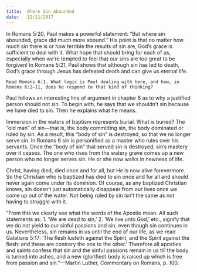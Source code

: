 ```yaml
---
title:  Where Sin Abounded
date:   12/11/2017
---
```


In Romans 5:20, Paul makes a powerful statement: “But where sin abounded, grace did much more abound.” His point is that no matter how much sin there is or how terrible the results of sin are, God’s grace is sufficient to deal with it. What hope that should bring for each of us, especially when we’re tempted to feel that our sins are too great to be forgiven! In Romans 5:21, Paul shows that although sin has led to death, God’s grace through Jesus has defeated death and can give us eternal life.

`Read Romans 6:1. What logic is Paul dealing with here, and how, in Romans 6:2–11, does he respond to that kind of thinking?`

Paul follows an interesting line of argument in chapter 6 as to why a justified person should not sin. To begin with, he says that we shouldn’t sin because we have died to sin. Then he explains what he means.

Immersion in the waters of baptism represents burial. What is buried? The “old man” of sin—that is, the body committing sin, the body dominated or ruled by sin. As a result, this “body of sin” is destroyed, so that we no longer serve sin. In Romans 6 sin is personified as a master who rules over his servants. Once the “body of sin” that served sin is destroyed, sin’s mastery over it ceases. The one who rises from the watery grave comes up a new person who no longer serves sin. He or she now walks in newness of life.

Christ, having died, died once and for all, but He is now alive forevermore. So the Christian who is baptized has died to sin once and for all and should never again come under its dominion. Of course, as any baptized Christian knows, sin doesn’t just automatically disappear from our lives once we come up out of the water. Not being ruled by sin isn’t the same as not having to struggle with it.

“From this we clearly see what the words of the Apostle mean. All such statements as: 1. ‘We are dead to sin,’ 2. ‘We live unto God,’ etc., signify that we do not yield to our sinful passions and sin, even though sin continues in us. Nevertheless, sin remains in us until the end of our life, as we read Galatians 5:17: ‘The flesh lusteth against the Spirit, and the Spirit against the flesh: and these are contrary the one to the other.’ Therefore all apostles and saints confess that sin and the sinful passions remain in us till the body is turned into ashes, and a new (glorified) body is raised up which is free from passion and sin.”—Martin Luther, Commentary on Romans, p. 100.